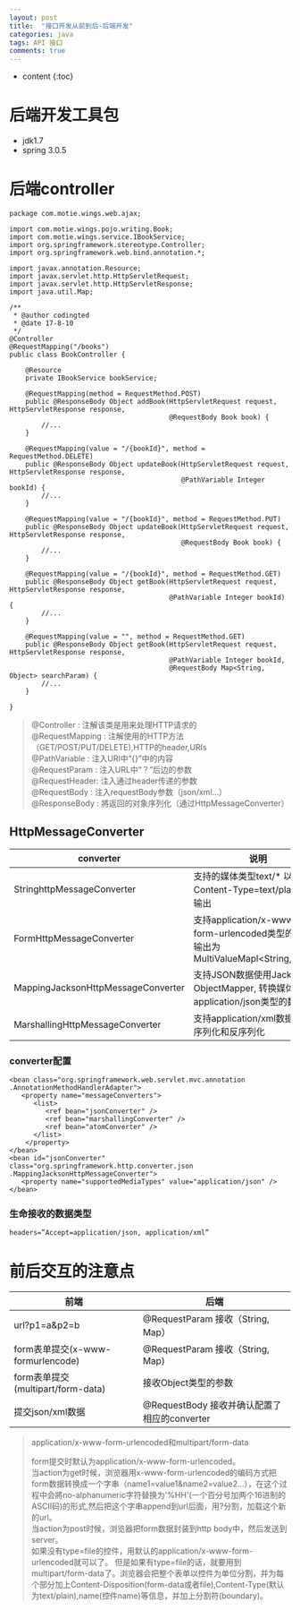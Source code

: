 ```yaml
---
layout: post
title:  "接口开发从前到后-后端开发"
categories: java
tags: API 接口
comments: true
---
```


* content
{:toc}

# 后端开发工具包

* jdk1.7
* spring 3.0.5

# 后端controller

```
package com.motie.wings.web.ajax;

import com.motie.wings.pojo.writing.Book;
import com.motie.wings.service.IBookService;
import org.springframework.stereotype.Controller;
import org.springframework.web.bind.annotation.*;

import javax.annotation.Resource;
import javax.servlet.http.HttpServletRequest;
import javax.servlet.http.HttpServletResponse;
import java.util.Map;

/**
 * @author codingted
 * @date 17-8-10
 */
@Controller
@RequestMapping("/books")
public class BookController {

    @Resource
    private IBookService bookService;

    @RequestMapping(method = RequestMethod.POST)
    public @ResponseBody Object addBook(HttpServletRequest request, HttpServletResponse response,
                                        @RequestBody Book book) {
        //...
    }

    @RequestMapping(value = "/{bookId}", method = RequestMethod.DELETE)
    public @ResponseBody Object updateBook(HttpServletRequest request, HttpServletResponse response,
                                           @PathVariable Integer bookId) {
        //...
    }

    @RequestMapping(value = "/{bookId}", method = RequestMethod.PUT)
    public @ResponseBody Object updateBook(HttpServletRequest request, HttpServletResponse response,
                                           @RequestBody Book book) {
        //...
    }

    @RequestMapping(value = "/{bookId}", method = RequestMethod.GET)
    public @ResponseBody Object getBook(HttpServletRequest request, HttpServletResponse response,
                                        @PathVariable Integer bookId) {
        //...
    }

    @RequestMapping(value = "", method = RequestMethod.GET)
    public @ResponseBody Object getBook(HttpServletRequest request, HttpServletResponse response,
                                        @PathVariable Integer bookId,
                                        @RequestBody Map<String, Object> searchParam) {
        //...
    }

}

```






> @Controller : 注解该类是用来处理HTTP请求的    
> @RequestMapping : 注解使用的HTTP方法（GET/POST/PUT/DELETE),HTTP的header,URIs  
> @PathVariable : 注入URI中“{}”中的内容     
> @RequestParam : 注入URL中“？”后边的参数   
> @RequestHeader: 注入通过header传递的参数  
> @RequestBody  : 注入requestBody参数（json/xml...）    
> @ResponseBody : 將返回的对象序列化（通过HttpMessageConverter）    


## HttpMessageConverter

converter                   | 说明
----------------------------|------------
StringhttpMessageConverter  | 支持的媒体类型text/* 以Content-Type=text/plain格式输出
FormHttpMessageConverter    | 支持application/x-www-form-urlencoded类型的输入，输出为MultiValueMapl\<String,String>
MappingJacksonHttpMessageConverter | 支持JSON数据使用Jackson's ObjectMapper, 转换媒体类型为application/json类型的数据
MarshallingHttpMessageConverter    | 支持application/xml数据类型的序列化和反序列化

### converter配置

```
<bean class="org.springframework.web.servlet.mvc.annotation .AnnotationMethodHandlerAdapter">
   <property name="messageConverters">
      <list>
         <ref bean="jsonConverter" />
         <ref bean="marshallingConverter" />
         <ref bean="atomConverter" />
      </list>
    </property>
</bean>
<bean id="jsonConverter" class="org.springframework.http.converter.json .MappingJacksonHttpMessageConverter">
   <property name="supportedMediaTypes" value="application/json" />
</bean>

```
### 生命接收的数据类型
```
headers=”Accept=application/json, application/xml”
```

# 前后交互的注意点

前端            | 后端
----------------|--------------------
url?p1=a&p2=b   | @RequestParam 接收（String, Map）
form表单提交(x-www-formurlencode)   | @RequestParam 接收（String, Map)
form表单提交(multipart/form-data)   | 接收Object类型的参数
提交json/xml数据                    | @RequestBody 接收并确认配置了相应的converter



> application/x-www-form-urlencoded和multipart/form-data
>
> form提交时默认为application/x-www-form-urlencoded。   
> 当action为get时候，浏览器用x-www-form-urlencoded的编码方式把form数据转换成一个字串（name1=value1&name2=value2...），在这个过程中会將no-alphanumeric字符替换为'%HH'(一个百分号加两个16进制的ASCII码)的形式,然后把这个字串append到url后面，用?分割，加载这个新的url。   
> 当action为post时候，浏览器把form数据封装到http body中，然后发送到server。     
> 如果没有type=file的控件，用默认的application/x-www-form-urlencoded就可以了。 但是如果有type=file的话，就要用到multipart/form-data了。浏览器会把整个表单以控件为单位分割，并为每个部分加上Content-Disposition(form-data或者file),Content-Type(默认为text/plain),name(控件name)等信息，并加上分割符(boundary)。 
